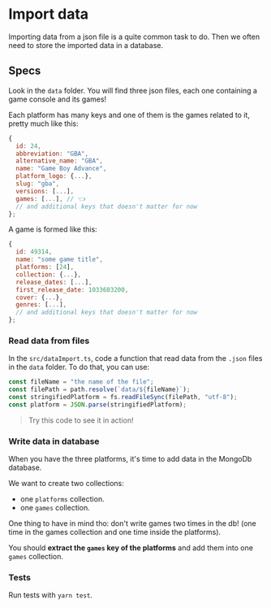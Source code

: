 # Import data

Importing data from a json file is a quite common task to do. Then we often need to store the imported data in a database.

## Specs

Look in the `data` folder. You will find three json files, each one containing a game console and its games!

Each platform has many keys and one of them is the games related to it, pretty much like this:

```js
{
  id: 24,
  abbreviation: "GBA",
  alternative_name: "GBA",
  name: "Game Boy Advance",
  platform_logo: {...},
  slug: "gba",
  versions: [...],
  games: [...], // 👈
  // and additional keys that doesn't matter for now
};
```

A game is formed like this:

```js
{
  id: 49314,
  name: "some game title",
  platforms: [24],
  collection: {...},
  release_dates: [...],
  first_release_date: 1033603200,
  cover: {...},
  genres: [...],
  // and additional keys that doesn't matter for now
};
```

### Read data from files

In the `src/dataImport.ts`, code a function that read data from the `.json` files in the `data` folder.
To do that, you can use:

```typescript
const fileName = "the name of the file";
const filePath = path.resolve(`data/${fileName}`);
const stringifiedPlatform = fs.readFileSync(filePath, "utf-8");
const platform = JSON.parse(stringifiedPlatform);
```
> Try this code to see it in action!

### Write data in database

When you have the three platforms, it's time to add data in the MongoDb database.

We want to create two collections:
- one `platforms` collection.
- one `games` collection.

One thing to have in mind tho: don't write games two times in the db! (one time in the games collection and one time inside the platforms).

You should **extract the `games` key of the platforms** and add them into one `games` collection.

### Tests

Run tests with `yarn test`.
